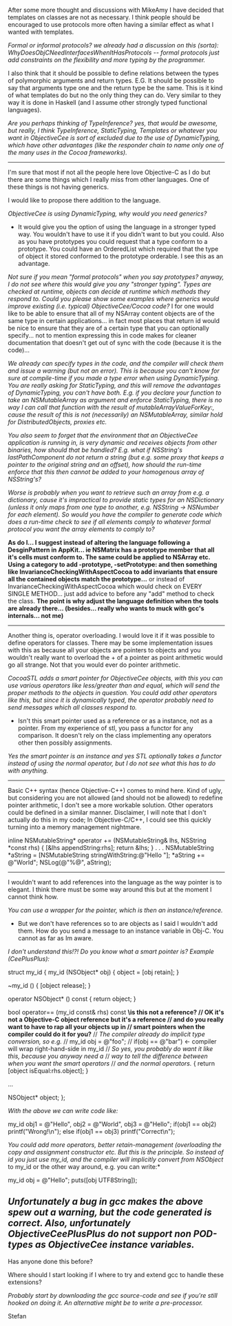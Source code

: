 After some more thought and discussions with MikeAmy I have decided that templates on classes are not as necessary. I think people should be encouraged to use protocols more often having a similar effect as what I wanted with templates.

*Formal or informal protocols? we already had a discussion on this (sorta): WhyDoesObjCNeedInterfacesWhenItHasProtocols -- formal protocols just add constraints on the flexibility and more typing by the programmer.*

I also think that it should be possible to define relations between the types of polymorphic arguments and return types. E.G. It should be possible to say that arguments type one and the return type be the same. This is it kind of what templates do but no the only thing they can do. Very similar to they way it is done in Haskell (and I assume other strongly typed functional languages).

*Are you perhaps thinking of TypeInference? yes, that would be awesome, but really, I think TypeInference, StaticTyping, Templates or whatever you want in ObjectiveCee is sort of excluded due to the use of DynamicTyping, which have other advantages (like the responder chain to name only one of the many uses in the Cocoa frameworks).*

----

I'm sure that most if not all the people here love Objective-C as I do but there are some things which I really miss from other languages. One of these things is not having generics. 

I would like to propose there addition to the language. 

*ObjectiveCee is using DynamicTyping, why would you need generics?*
- It would give you the option of using the language in a stronger typed way. You wouldn't have to use it if you didn't want to but you could. Also as you have prototypes you could request that a type conform to a prototype. You could have an OrderedList which required that the type of object it stored conformed to the prototype orderable. I see this as an advantage. 

*Not sure if you mean "formal protocols" when you say prototypes? anyway, I do not see where this would give you any "stronger typing". Types are checked *at runtime*, objects can decide *at runtime* which methods they respond to.  Could you please show some examples where generics would improve existing (i.e. typical) ObjectiveCee/Cocoa code?* I for one would like to be able to ensure that all of my NSArray content objects are of the same type in certain applications... in fact most places that return id would be nice to ensure that they are of a certain type that you can optionally specify... not to mention expressing this in code makes for cleaner documentation that doesn't get out of sync with the code (because it is the code)... 

*We already can specify types in the code, and the compiler will check them and issue a warning (but not an error).  This is because you can't know for sure at compile-time if you made a type error when using DynamicTyping.  You are really asking for StaticTyping, and this will remove the advantages of DynamicTyping, you can't have both.  E.g. if you declare your function to take an NSMutableArray as argument and enforce StaticTyping, there is no way I can call that function with the result of     mutableArrayValueForKey:, cause the result of this is not (necessarily) an NSMutableArray, similar hold for DistributedObjects, proxies etc.*

*You also seem to forget that the environment that an ObjectiveCee application is running in, is very dynamic and receives objects from other binaries, how should that be handled? E.g. what if NSString's     lastPathComponent do not return a string (but e.g. some proxy that keeps a pointer to the original string and an offset), how should the run-time enforce that this then cannot be added to your homogenous array of NSString's?*

*Worse is probably when you want to retrieve such an array from e.g. a dictionary, cause it's impractical to provide static types for an NSDictionary (unless it only maps from one type to another, e.g. NSString -> NSNumber for each element). So would you have the compiler to generate code which does a run-time check to see if all elements comply to whatever formal protocol you want the array elements to comply to?*

**As do I... I suggest instead of altering the language following a DesginPattern in AppKit... ie NSMatrix has a prototype member that all it's cells must conform to. The same could be applied to NSArray etc. Using a category to add -prototype, -setPrototype:  and then something like InvarianceCheckingWithAspectCocoa to add invariants that ensure all the contained objects match the prototype...** or instead of InvarianceCheckingWithAspectCocoa which would check on EVERY SINGLE METHOD... just add advice to before any "add" method to check the class. **The point is why adjust the language definition when the tools are already there... (besides... really who wants to muck with gcc's internals... not me)**

----

Another thing is, operator overloading. I would love it if it was possible to define operators for classes. There may be some implementation issues with this as because all your objects are pointers to objects and you wouldn't really want to overload the + of a pointer as point arithmetic would go all strange. Not that you would ever do pointer arithmetic.

*CocoaSTL adds a smart pointer for ObjectiveCee objects, with this you can use various operators like less/greater than and equal, which will send the proper methods to the objects in question. You could add other operators like this, but since it is dynamically typed, the operator probably need to send messages which all classes respond to.*

- Isn't this smart pointer used as a reference or as a instance, not as a pointer. From my experience of stl, you pass a functor for any comparison. It doesn't rely on the class implementing any operators other then possibly assignments.

*Yes the smart pointer is an instance and yes STL optionally takes a functor instead of using the normal operator, but I do not see what this has to do with anything.*

----

Basic C++ syntax (hence Objective-C++) comes to mind here. Kind of ugly, but considering you are not allowed (and should not be allowed) to redefine pointer arithmetic, I don't see a more workable solution. Other operators could be defined in a similar manner. Disclaimer, I will note that I don't actually do this in my code; In Objective-C/C++, I could see this quickly turning into a memory management nightmare.

    
inline NSMutableString* operator += 
   (NSMutableString& lhs, NSString *const rhs)
{
	[&lhs appendString:rhs];
	return &lhs;
}
.
.
.
NSMutableString *aString =
   [NSMutableString stringWithString:@"Hello "];
*aString += @"World";
NSLog(@"%@", aString);


----

I wouldn't want to add references into the language as the way pointer is to elegant. I think there must be some way around this but at the moment I cannot think how. 

*You can use a wrapper for the pointer, which is then an instance/reference.*

- But we don't have references so to are objects as I said I wouldn't add them. How do you send a message to an instance variable in Obj-C. You cannot as far as Im aware.

*I don't understand this!?! Do you know what a smart pointer is? Example (CeePlusPlus):*
    
struct my_id
{
   my_id (NSObject* obj)
   { object = [obj retain]; }

   ~my_id ()
   { [object release]; }

   operator NSObject* () const
   { return object; }

   bool operator== (my_id const& rhs) const
**\\is this not a reference?
// OK it's not a Objective-C object reference but it's a reference 
// and do you really want to have to rap all your objects up in
// smart pointers when the compiler could do it for you?**
// *The compiler already do implicit type conversion, so e.g.*
//    my_id obj = @"foo";
//    if(obj == @"bar") <- compiler will wrap right-hand-side in my_id
// *So yes, you probably do want it like this, because you anyway need a*
// *way to tell the difference between when you want the smart operators*
// *and the normal operators.*
   { return [object isEqual:rhs.object]; }

   ...

   NSObject* object;
};

*With the above we can write code like:*
    
my_id obj1 = @"Hello", obj2 = @"World", obj3 = @"Hello";
if(obj1 == obj2)
   printf("Wrong!\n");
else if(obj1 == obj3)
   printf("Correct\n");

*You could add more operators, better retain-management (overloading the copy and assignment constructor etc.  But this is the principle. So instead of id you just use my_id, and the compiler will implicitly convert from NSObject* to my_id or the other way around, e.g. you can write:*
    
my_id obj = @"Hello";
puts([obj UTF8String]);

*Unfortunately a bug in gcc makes the above spew out a warning, but the code generated is correct.  Also, unfortunately ObjectiveCeePlusPlus do not support non POD-types as ObjectiveCee instance variables.*
----

Has anyone done this before?

Where should I start looking if I where to try and extend gcc to handle these extensions?

*Probably start by downloading the gcc source-code and see if you're still hooked on doing it. An alternative might be to write a pre-processor.*

Stefan
